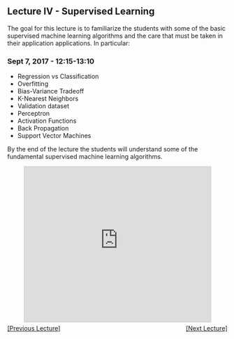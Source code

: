 ## Lecture IV - Supervised Learning

The goal for this lecture is to familiarize the students with some of the basic supervised machine learning algorithms and the care that must be taken in their application applications. In particular:

### Sept 7, 2017 - 12:15-13:10
  * Regression vs Classification
  * Overfitting
  * Bias-Variance Tradeoff
  * K-Nearest Neighbors
  * Validation dataset
  * Perceptron
  * Activation Functions
  * Back Propagation
  * Support Vector Machines

By the end of the lecture the students will understand some of the fundamental supervised machine learning algorithms.

<center>
<iframe src="https://www.slideshare.net/slideshow/embed_code/key/LSlg4rCQlrBY1X" width="427" height="356" frameborder="0" marginwidth="0" marginheight="0" scrolling="no" style="border:1px solid #CCC; border-width:1px; margin-bottom:5px; max-width: 100%;" allowfullscreen> </iframe> </center>
<div align="left" style="float: left;"><a href="/IFISC2017/lecture3">[Previous Lecture]</a></div><div align="right" style="float: right;"><a href="/IFISC2017/lecture4">[Next Lecture]</a></div>
